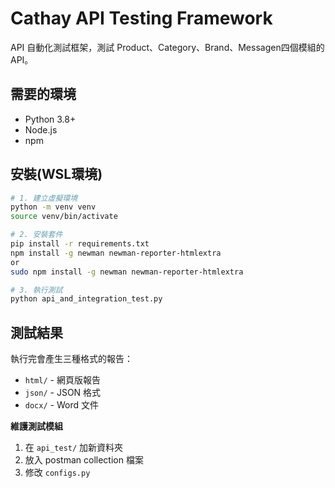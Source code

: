 # Cathay API Testing Framework

API 自動化測試框架，測試 Product、Category、Brand、Messagen四個模組的 API。

## 需要的環境

- Python 3.8+
- Node.js
- npm

## 安裝(WSL環境)

```bash
# 1. 建立虛擬環境
python -m venv venv
source venv/bin/activate

# 2. 安裝套件
pip install -r requirements.txt
npm install -g newman newman-reporter-htmlextra
or
sudo npm install -g newman newman-reporter-htmlextra

# 3. 執行測試
python api_and_integration_test.py
```

## 測試結果

執行完會產生三種格式的報告：
- `html/` - 網頁版報告
- `json/` - JSON 格式 
- `docx/` - Word 文件

**維護測試模組**
1. 在 `api_test/` 加新資料夾
2. 放入 postman collection 檔案  
3. 修改 `configs.py`
